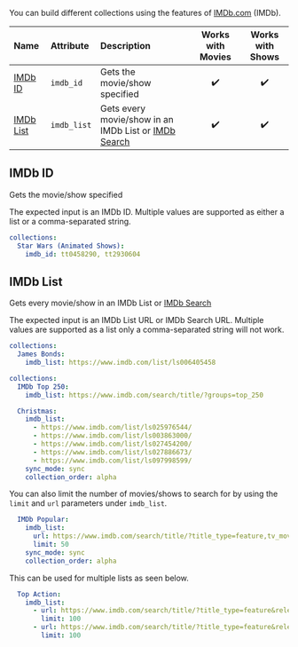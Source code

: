 You can build different collections using the features of [IMDb.com](https://www.imdb.com/) (IMDb).

| Name | Attribute | Description | Works with Movies | Works with Shows |
| :--- | :--- | :--- | :---: | :---: |
| [IMDb ID](#imdb-id) | `imdb_id` | Gets the movie/show specified | :heavy_check_mark: | :heavy_check_mark: |
| [IMDb List](#imdb-list) | `imdb_list` | Gets every movie/show in an IMDb List or [IMDb Search](https://www.imdb.com/search/title/) | :heavy_check_mark: | :heavy_check_mark: |

## IMDb ID
Gets the movie/show specified

The expected input is an IMDb ID. Multiple values are supported as either a list or a comma-separated string.

```yaml
collections:
  Star Wars (Animated Shows):
    imdb_id: tt0458290, tt2930604
```

## IMDb List
Gets every movie/show in an IMDb List or [IMDb Search](https://www.imdb.com/search/title/)

The expected input is an IMDb List URL or IMDb Search URL. Multiple values are supported as a list only a comma-separated string will not work.

```yaml
collections:
  James Bonds:
    imdb_list: https://www.imdb.com/list/ls006405458
```
```yaml
collections:
  IMDb Top 250:
    imdb_list: https://www.imdb.com/search/title/?groups=top_250
```
```yaml
  Christmas:
    imdb_list:
      - https://www.imdb.com/list/ls025976544/
      - https://www.imdb.com/list/ls003863000/
      - https://www.imdb.com/list/ls027454200/
      - https://www.imdb.com/list/ls027886673/
      - https://www.imdb.com/list/ls097998599/
    sync_mode: sync
    collection_order: alpha
```

You can also limit the number of movies/shows to search for by using the `limit` and `url` parameters under `imdb_list`.

```yaml
  IMDb Popular:
    imdb_list:
      url: https://www.imdb.com/search/title/?title_type=feature,tv_movie,documentary,short
      limit: 50
    sync_mode: sync
    collection_order: alpha
```

This can be used for multiple lists as seen below.

```yaml
  Top Action:
    imdb_list:
      - url: https://www.imdb.com/search/title/?title_type=feature&release_date=1990-01-01,&user_rating=5.0,10.0&num_votes=100000,&genres=action
        limit: 100
      - url: https://www.imdb.com/search/title/?title_type=feature&release_date=1990-01-01,&user_rating=5.0,10.0&num_votes=100000,&genres=action&sort=user_rating,desc
        limit: 100
```
